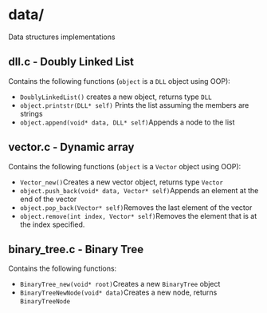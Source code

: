 # data/

Data structures implementations

## dll.c - Doubly Linked List

Contains the following functions (`object` is a `DLL` object using OOP):
- `DoublyLinkedList()` creates a new object, returns type `DLL`
- `object.printstr(DLL* self)` Prints the list assuming the members are strings
- `object.append(void* data, DLL* self)`Appends a node to the list

## vector.c - Dynamic array

Contains the following functions (`object` is a `Vector` object using OOP):
- `Vector_new()`Creates a new vector object, returns type `Vector`
- `object.push_back(void* data, Vector* self)`Appends an element at the end of the vector
- `object.pop_back(Vector* self)`Removes the last element of the vector
- `object.remove(int index, Vector* self)`Removes the element that is at the index specified.

## binary_tree.c - Binary Tree
Contains the following functions:
- `BinaryTree_new(void* root)`Creates a new `BinaryTree` object
- `BinaryTreeNewNode(void* data)`Creates a new node, returns `BinaryTreeNode`
